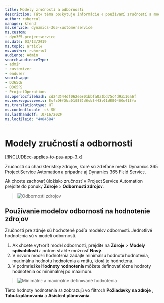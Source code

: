```yaml
---
title: Modely zručností a odbornosti
description: Táto téma poskytuje informácie o používaní zručností a modulov spôsobilosti.
author: ruhercul
manager: kfend
ms.service: dynamics-365-customerservice
ms.custom:
- dyn365-projectservice
ms.date: 03/13/2019
ms.topic: article
ms.author: ruhercul
audience: Admin
search.audienceType:
- admin
- customizer
- enduser
search.app:
- D365CE
- D365PS
- ProjectOperations
ms.openlocfilehash: cd243544df062e5801bbfa0a3bd75c4d9a116a6f
ms.sourcegitcommit: 5c4c9bf3ba018562d6cb3443c01d550489c415fa
ms.translationtype: HT
ms.contentlocale: sk-SK
ms.lasthandoff: 10/16/2020
ms.locfileid: "4084584"
---
```

# <a name="skills-and-proficiency-models"></a>Modely zručností a odbornosti

[!INCLUDE[cc-applies-to-psa-app-3.x](../includes/cc-applies-to-psa-app-3x.md)]

Zručnosti sú charakteristiky zdrojov, ktoré sú zdieľané medzi Dynamics 365 Project Service Automation a prípadne aj Dynamics 365 Field Service. 

Ak chcete zachovať úložisko zručností v Project Service Automation, prejdite do ponuky **Zdroje** \> **Odbornosti zdrojov**. 

> ![Odbornosti zdrojov](media/Resource-Management-image84.png)

## <a name="use-proficiency-models-to-rate-resources"></a>Používanie modelov odbornosti na hodnotenie zdrojov

Zručnosti pre zdroje sú hodnotené podľa modelov odbornosti. Jednotlivé hodnotenia sú v modeli odbornosti. 

1. Ak chcete vytvoriť model odbornosti, prejdite na **Zdroje** \> **Modely spôsobilosti** a potom stlačte možnosť **Nový**.
2. V novom modeli hodnotenia zadajte minimálnu hodnotu hodnotenia, maximálnu hodnotu hodnotenia a entitu, ktorá je hodnotená.
3. V podmriežke **Hodnoty hodnotenia** môžete definovať rôzne hodnoty hodnotenia od minimálnej po maximum.

> ![Minimálne a maximálne definované hodnotenia](media/Resource-Management-image85.png)

Tieto hodnoty hodnotenia sa zobrazujú vo filtroch **Požiadavky na zdroje** , **Tabuľa plánovania** a **Asistent plánovania**.
